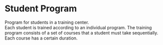 # Student Program

Program for students in a training center.  
Each student is trained according to an individual program. 
The training program consists of a set of courses that a student must take sequentially. 
Each course has a certain duration.

